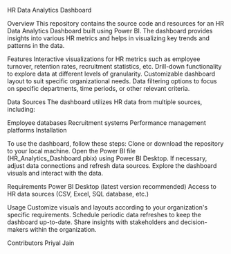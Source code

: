 HR Data Analytics Dashboard

Overview
This repository contains the source code and resources for an HR Data Analytics Dashboard built using Power BI. The dashboard provides insights into various HR metrics and helps in visualizing key trends and patterns in the data.

Features
Interactive visualizations for HR metrics such as employee turnover, retention rates, recruitment statistics, etc.
Drill-down functionality to explore data at different levels of granularity.
Customizable dashboard layout to suit specific organizational needs.
Data filtering options to focus on specific departments, time periods, or other relevant criteria.

Data Sources
The dashboard utilizes HR data from multiple sources, including:

Employee databases
Recruitment systems
Performance management platforms
Installation

To use the dashboard, follow these steps:
Clone or download the repository to your local machine.
Open the Power BI file (HR_Analytics_Dashboard.pbix) using Power BI Desktop.
If necessary, adjust data connections and refresh data sources.
Explore the dashboard visuals and interact with the data.

Requirements
Power BI Desktop (latest version recommended)
Access to HR data sources (CSV, Excel, SQL database, etc.)

Usage
Customize visuals and layouts according to your organization's specific requirements.
Schedule periodic data refreshes to keep the dashboard up-to-date.
Share insights with stakeholders and decision-makers within the organization.

Contributors
Priyal Jain
